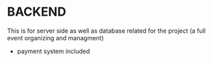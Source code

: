 # BACKEND
This is for server side as well as database related for the project (a full event organizing and managment)
- payment system included 
